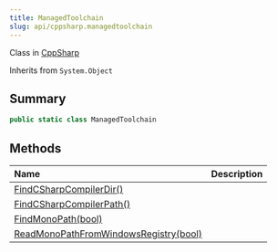 ```yaml
---
title: ManagedToolchain
slug: api/cppsharp.managedtoolchain
---
```

Class in [CppSharp](/api/cppsharp)

Inherits from `System.Object`

## Summary



```csharp
public static class ManagedToolchain
```

## Methods

|Name|Description|
|:---|:---|
|[FindCSharpCompilerDir\(\)](/api/cppsharp/managedtoolchain/findcsharpcompilerdir)||
|[FindCSharpCompilerPath\(\)](/api/cppsharp/managedtoolchain/findcsharpcompilerpath)||
|[FindMonoPath\(bool\)](/api/cppsharp/managedtoolchain/findmonopath)||
|[ReadMonoPathFromWindowsRegistry\(bool\)](/api/cppsharp/managedtoolchain/readmonopathfromwindowsregistry)||

